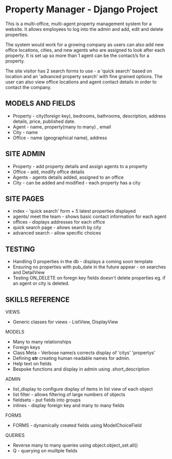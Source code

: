 # Property Manager - Django Project
This is a multi-office, multi-agent property management system for a website.  It allows employees to log into the admin and add, edit and delete properties.  

The system would work for a growing company as users can also add new office locations, cities, and new agents who are assigned to look after each property.  It is set up so more than 1 agent can be the contact/s for a property.

The site visitor has 2 search forms to use - a 'quick search' based on location and an 'advanced property search' with fine grained options.
The user can also view office locations and agent contact details in order to contact the company.

## MODELS AND FIELDS
- Property - city(foreign key), bedrooms, bathrooms, description, address details, price, published date.
- Agent - name, property(many to many) , email
- City - name
- Office - name (geographical name), address

## SITE ADMIN
- Property - add property details and assign agents to a property
- Office - add, modify office details 
- Agents - agents details added, assigned to an office
- City - can be added and modified - each property has a city

## SITE PAGES
- index - 'quick search' form + 5 latest properties displayed
- agents/ meet the team - shows basic contact information for each agent
- offices - displays addresses for each office
- quick search page - allows search by city
- advanced search - allow specific choices

## TESTING
- Handling 0 properties in the db - displays a coming soon template
- Ensuring no properties with pub_date in the future appear - on searches and DetailView
- Testing ON_DELETE on foregn key fields doesn't delete properties eg. if an agent or city is deleted.

## SKILLS REFERENCE
VIEWS
- Generic classes for views - ListView, DisplayView

MODELS
- Many to many relationships
- Foreign keys
- Class Meta - Verbose name/s corrects display of 'citys' 'propertys'
- Defining __str__ creating human readable names for admin.
- Help text on fields
- Bespoke functions and display in admin using .short_description

ADMIN
- list_display to configure display of items in list view of each object
- list filter - allows filtering of large numbers of objects
- fieldsets - put fields into groups
- inlines - display foreign key and many to many fields 

FORMS
- FORMS - dynamically created fields using ModelChoiceField

QUERIES
- Reverse many to many queries using object.object_set.all()
- Q - querying on mulitple fields





